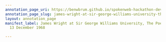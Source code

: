 ```yaml
---
annotation_page_uri: https://benwbrum.github.io/spokenweb-hackathon-development-noterms/annotations/james-wright-at-sir-george-williams-university-the-poetry-series-13-december-1968-canvas-1-audience.json
annotation_page_slug: james-wright-at-sir-george-williams-university-the-poetry-series-13-december-1968-canvas-1-audience
layout: annotation_page
manifest_label: James Wright at Sir George Williams University, The Poetry Series,
  13 December 1968

---
```

